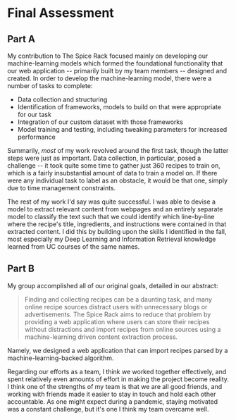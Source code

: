 # Final Assessment

<!--
The purpose of the Self-Assessment and the Team-Assessment is to reflect on all your personal and group accomplishments
in Senior Design. 

Part A - Two Paragraphs: 
What was your individual contribution to this project? Did you apply and build upon the skills identified in your
initial assessment from last Fall? What did you do and how did you do it? What did you learn and what competencies did
you build? What were your successes, what were you obstacles?

Part B – Two Paragraphs: 
What did your group accomplish? What did you learn about group work? What aspects of teamwork were successful and what
aspects of teamwork were not successful? How did your efforts on the project compare to that of your teammates?  Do any
team members deserve special recognition?
-->

## Part A

My contribution to The Spice Rack focused mainly on developing our machine-learning models which formed the foundational
functionality that our web application -- primarily built by my team members -- designed and created. In order to
develop the machine-learning model, there were a number of tasks to complete:

* Data collection and structuring
* Identification of frameworks, models to build on that were appropriate for our task
* Integration of our custom dataset with those frameworks
* Model training and testing, including tweaking parameters for increased performance

Summarily, _most_ of my work revolved around the first task, though the latter steps were just as important. Data
collection, in particular, posed a challenge -- it took quite some time to gather just 360 recipes to train on, which is
a fairly insubstantial amount of data to train a model on. If there were any individual task to label as an obstacle, it
would be that one, simply due to time management constraints.

The rest of my work I'd say was quite successful. I was able to devise a model to extract relevant content from webpages
and an entirely separate model to classify the text such that we could identify which line-by-line where the recipe's
title, ingredients, and instructions were contained in that extracted content. I did this by building upon the skills I
identified in the fall, most especially my Deep Learning and Information Retrieval knowledge learned from UC courses of
the same names.

## Part B

My group accomplished all of our original goals, detailed in our abstract:

> Finding and collecting recipes can be a daunting task, and many online recipe sources distract users with unnecessary
> blogs or advertisements. The Spice Rack aims to reduce that problem by providing a web application where users can
> store their recipes without distractions and import recipes from online sources using a machine-learning driven
> content extraction process.

Namely, we designed a web application that can import recipes parsed by a machine-learning-backed algorithm.

Regarding our efforts as a team, I think we worked together effectively, and spent relatively even amounts of effort in
making the project become reality. I think one of the strengths of my team is that we are all good friends, and working
with friends made it easier to stay in touch and hold each other accountable. As one might expect during a pandemic,
staying motivated was a constant challenge, but it's one I think my team overcame well.
